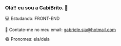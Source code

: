 ### Olá!! eu sou a GabiBrito. 👋

💻 Estudando: FRONT-END

📌 Contate-me no meu email: gabriele.sia@hotmail.com

😄 Pronomes: ela/dela


